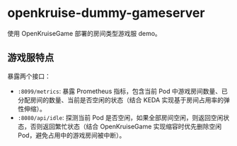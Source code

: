 # openkruise-dummy-gameserver

使用 OpenKruiseGame 部署的房间类型游戏服 demo。

## 游戏服特点

暴露两个接口：
* `:8099/metrics`: 暴露 Prometheus 指标，包含当前 Pod 中游戏房间数量、已分配房间的数量、当前是否空闲的状态（结合 KEDA 实现基于房间占用率的弹性伸缩）。
* `:8080/api/idle`: 探测当前 Pod 是否空闲，如果全部房间空闲，则返回空闲状态，否则返回繁忙状态（结合 OpenKruiseGame 实现缩容时优先删除空闲 Pod，避免占用中的游戏房间被中断）。
